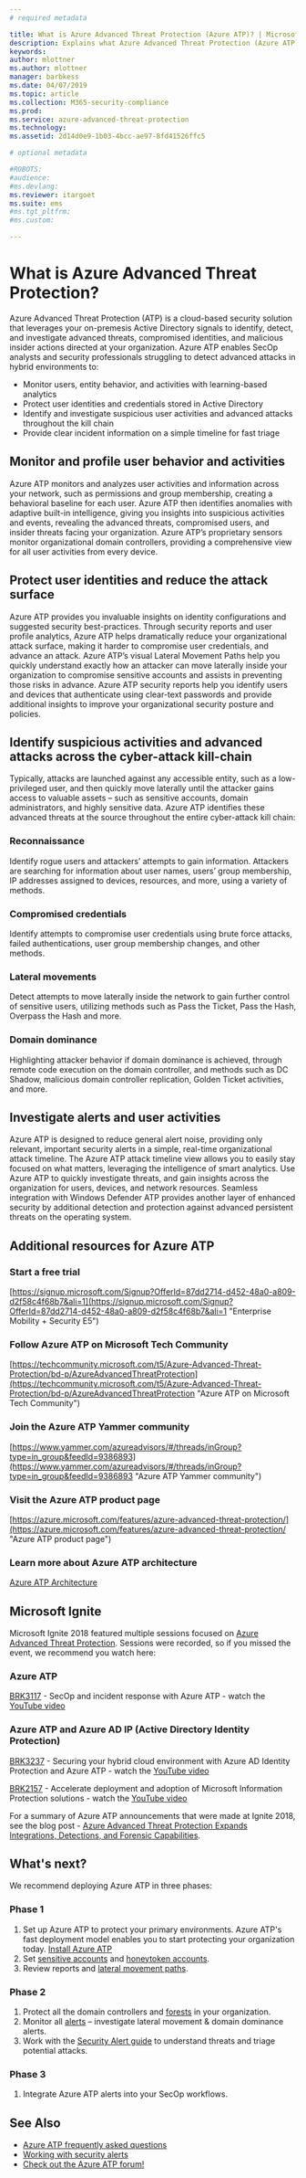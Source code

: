 ```yaml
---
# required metadata

title: What is Azure Advanced Threat Protection (Azure ATP)? | Microsoft Docs
description: Explains what Azure Advanced Threat Protection (Azure ATP) is and what kinds of suspicious activities it can detect
keywords:
author: mlottner
ms.author: mlottner
manager: barbkess
ms.date: 04/07/2019
ms.topic: article
ms.collection: M365-security-compliance
ms.prod:
ms.service: azure-advanced-threat-protection
ms.technology:
ms.assetid: 2d14d0e9-1b03-4bcc-ae97-8fd41526ffc5

# optional metadata

#ROBOTS:
#audience:
#ms.devlang:
ms.reviewer: itargoet
ms.suite: ems
#ms.tgt_pltfrm:
#ms.custom:

---
```


# What is Azure Advanced Threat Protection?
Azure Advanced Threat Protection (ATP) is a cloud-based security solution that leverages your on-premesis Active Directory signals to identify, detect, and investigate advanced threats, compromised identities, and malicious insider actions directed at your organization. 
Azure ATP enables SecOp analysts and security professionals struggling to detect advanced attacks in hybrid environments to:  
- Monitor users, entity behavior, and activities with learning-based analytics  
- Protect user identities and credentials stored in Active Directory  
- Identify and investigate suspicious user activities and advanced attacks throughout the kill chain 
- Provide clear incident information on a simple timeline for fast triage 
 
## Monitor and profile user behavior and activities  
Azure ATP monitors and analyzes user activities and information across your network, such as permissions and group membership, creating a behavioral baseline for each user. Azure ATP then identifies anomalies with adaptive built-in intelligence, giving you insights into suspicious activities and events, revealing the advanced threats, compromised users, and insider threats facing your organization. Azure ATP’s proprietary sensors monitor organizational domain controllers, providing a comprehensive view for all user activities from every device. 
 
## Protect user identities and reduce the attack surface   
Azure ATP provides you invaluable insights on identity configurations and suggested security best-practices. Through security reports and user profile analytics, Azure ATP helps dramatically reduce your organizational attack surface, making it harder to compromise user credentials, and advance an attack. Azure ATP’s visual Lateral Movement Paths help you quickly understand exactly how an attacker can move laterally inside your organization to compromise sensitive accounts and assists in preventing those risks in advance. Azure ATP security reports help you identify users and devices that authenticate using clear-text passwords and provide additional insights to improve your organizational security posture and policies.  
 
## Identify suspicious activities and advanced attacks across the cyber-attack kill-chain 

Typically, attacks are launched against any accessible entity, such as a low-privileged user, and then quickly move laterally until the attacker gains access to valuable assets – such as sensitive accounts, domain administrators, and highly sensitive data. Azure ATP identifies these advanced threats at the source throughout the entire cyber-attack kill chain: 

### Reconnaissance 
Identify rogue users and attackers’ attempts to gain information. Attackers are searching for information about user names, users’ group membership, IP addresses assigned to devices, resources, and more, using a variety of methods.  

### Compromised credentials
Identify attempts to compromise user credentials using brute force attacks, failed authentications, user group membership changes, and other methods.  

### Lateral movements
Detect attempts to move laterally inside the network to gain further control of sensitive users, utilizing methods such as Pass the Ticket, Pass the Hash, Overpass the Hash and more.  

### Domain dominance
Highlighting attacker behavior if domain dominance is achieved, through remote code execution on the domain controller, and methods such as DC Shadow, malicious domain controller replication, Golden Ticket activities, and more.

## Investigate alerts and user activities  
Azure ATP is designed to reduce general alert noise, providing only relevant, important security alerts in a simple, real-time organizational attack timeline. The Azure ATP attack timeline view allows you to easily stay focused on what matters, leveraging the intelligence of smart analytics. Use Azure ATP to quickly investigate threats, and gain insights across the organization for users, devices, and network resources. Seamless integration with Windows Defender ATP provides another layer of enhanced security by additional detection and protection against advanced persistent threats on the operating system.  

## Additional resources for Azure ATP  
### Start a free trial  
[https://signup.microsoft.com/Signup?OfferId=87dd2714-d452-48a0-a809-d2f58c4f68b7&ali=1](https://signup.microsoft.com/Signup?OfferId=87dd2714-d452-48a0-a809-d2f58c4f68b7&ali=1 "Enterprise Mobility + Security E5")
 
### Follow Azure ATP on Microsoft Tech Community  
[https://techcommunity.microsoft.com/t5/Azure-Advanced-Threat-Protection/bd-p/AzureAdvancedThreatProtection](https://techcommunity.microsoft.com/t5/Azure-Advanced-Threat-Protection/bd-p/AzureAdvancedThreatProtection "Azure ATP on Microsoft Tech Community")
 
### Join the Azure ATP Yammer community 
[https://www.yammer.com/azureadvisors/#/threads/inGroup?type=in_group&feedId=9386893](https://www.yammer.com/azureadvisors/#/threads/inGroup?type=in_group&feedId=9386893 "Azure ATP Yammer community")
 
### Visit the Azure ATP product page  
[https://azure.microsoft.com/features/azure-advanced-threat-protection/](https://azure.microsoft.com/features/azure-advanced-threat-protection/ "Azure ATP product page")

### Learn more about Azure ATP architecture
 [Azure ATP Architecture](atp-architecture.md)
 
## Microsoft Ignite
Microsoft Ignite 2018 featured multiple sessions focused on [Azure Advanced Threat Protection](https://myignite.techcommunity.microsoft.com/sessions?q=Azure%2520Advanced%2520Threat%2520Protection&t=%257B%2522from%2522%253A%25222018-09-23T08%253A00%253A00-04%253A00%2522%252C%2522to%2522%253A%25222018-09-28T19%253A00%253A00-04%253A00%2522%257D). Sessions were recorded, so if you missed the event, we recommend you watch here:

### Azure ATP 
[BRK3117](https://myignite.techcommunity.microsoft.com/sessions/65780?source=sessions#ignite-html-anchor) - SecOp and incident response with Azure ATP - watch the [YouTube video](https://www.youtube.com/watch?v=QXZIfH0wP3Q)

### Azure ATP and Azure AD IP (Active Directory Identity Protection)
[BRK3237](https://myignite.techcommunity.microsoft.com/sessions/64523?source=sessions#ignite-html-anchor) - Securing your hybrid cloud environment with Azure AD Identity Protection and Azure ATP  - watch the [YouTube video](https://www.youtube.com/watch?v=X7CXaok6GbM)

[BRK2157](https://myignite.techcommunity.microsoft.com/sessions/65776?source=sessions#ignite-html-anchor) - Accelerate deployment and adoption of Microsoft Information Protection solutions - watch the [YouTube video](https://www.youtube.com/watch?v=Foh-XDVbPog)

For a summary of Azure ATP announcements that were made at Ignite 2018, see the blog post -	[Azure Advanced Threat Protection Expands Integrations, Detections, and Forensic Capabilities](https://techcommunity.microsoft.com/t5/Enterprise-Mobility-Security/Azure-Advanced-Threat-Protection-Expands-Integrations-Detections/ba-p/262409).

## What's next? 

We recommend deploying Azure ATP in three phases:  

### Phase 1

1. Set up Azure ATP to protect your primary environments. Azure ATP's fast deployment model enables you to start protecting your organization today. [Install Azure ATP](install-atp-step1.md)  
2. Set [sensitive accounts](sensitive-accounts.md) and [honeytoken accounts](install-atp-step7.md).
3. Review reports and [lateral movement paths](use-case-lateral-movement-path.md).  


### Phase 2

1. Protect all the domain controllers and [forests](atp-multi-forest.md) in your organization.  
2.  Monitor all [alerts](working-with-suspicious-activities.md) – investigate lateral movement & domain dominance alerts.  
3. Work with the [Security Alert guide](suspicious-activity-guide.md) to understand threats and triage potential attacks.


### Phase 3

1. Integrate Azure ATP alerts into your SecOp workflows.

## See Also
- [Azure ATP frequently asked questions](atp-technical-faq.md)
- [Working with security alerts](working-with-suspicious-activities.md)
- [Check out the Azure ATP forum!](https://aka.ms/azureatpcommunity)
